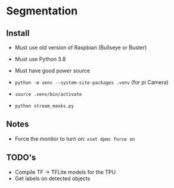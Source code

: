 # Segmentation

## Install

- Must use old version of Raspbian (Bullseye or Buster)
- Must use Python 3.8
- Must have good power source

- `python -m venv --system-site-packages .venv` (for pi Camera)
- `source .venv/bin/activate`
- `python stream_masks.py`


## Notes

- Force the monitor to turn on: `xset dpms force on`


## TODO's

- Compile TF -> TFLite models for the TPU
- Get labels on detected objects
